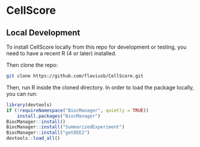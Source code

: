 # CellScore

## Local Development

To install CellScore locally from this repo for development or testing, you need to have a recent R (4 or later) installed.

Then clone the repo:

```sh
git clone https://github.com/flaviusb/CellScore.git
```

Then, run R inside the cloned directory. In order to load the package locally, you can run:

```R
library(devtools)
if (!requireNamespace("BiocManager", quietly = TRUE))
    install.packages("BiocManager")
BiocManager::install()
BiocManager::install("SummarizedExperiment")
BiocManager::install("getDEE2")
devtools::load_all()
```

